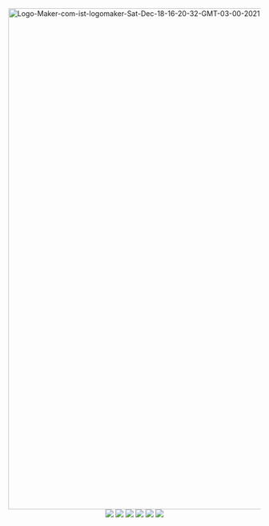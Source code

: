 
  <div align= "center">
<a href="https://ibb.co/LzTjxnN">
  </div>
    <img height= "1000" src="https://i.ibb.co/qMHqNkJ/github.jpg" alt="Logo-Maker-com-ist-logomaker-Sat-Dec-18-16-20-32-GMT-03-00-2021" border="0"></a>
</div>

<div align= "center">
  <div> 
  <a href="https://www.linkedin.com/in/leticiaguimas/" target="_blank"><img src="https://img.shields.io/badge/-LinkedIn-%230077B5?style=for-the-badge&logo=linkedin&logoColor=white" target="_blank"></a> 
  <a href="https://codepen.io/leticiaguimas" target="_blank"><img src="https://img.shields.io/badge/Codepen-000000?style=for-the-badge&logo=codepen&logoColor=white" target="_blank"></a>
  <a href="https://www.instagram.com/lelexie_/" target="_blank"><img src="https://img.shields.io/badge/-Instagram-%23E4405F?style=for-the-badge&logo=instagram&logoColor=white" target="_blank"></a>
 	<a href="https://contate.me/LeticiaGuimas" target="_blank"><img src="https://img.shields.io/badge/WhatsApp-25D366?style=for-the-badge&logo=whatsapp&logoColor=white" target="_blank"></a>
 <a href="lelexie_guimas#1763f" target="_blank"><img src="https://img.shields.io/badge/Discord-7289DA?style=for-the-badge&logo=discord&logoColor=white" target="_blank"></a> 
 <a href = "mailto:leticia_guimaraes2025@hotmail.com"><img src="https://img.shields.io/badge/-Gmail-%23333?style=for-the-badge&logo=gmail&logoColor=white" target="_blank"></a>
  </div>
